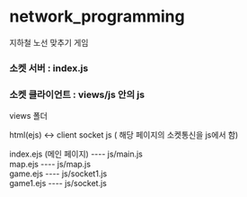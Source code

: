 # network_programming
지하철 노선 맞추기 게임

### 소켓 서버 : index.js

### 소켓 클라이언트 : views/js 안의 js

views 폴더

html(ejs) <-> client socket js  ( 해당 페이지의 소켓통신을 js에서 함)

index.ejs (메인 페이지)  ---- js/main.js  <br/>
map.ejs ---- js/map.js <br/>
game.ejs ---- js/socket1.js <br/>
game1.ejs ---- js/socket.js <br/>
